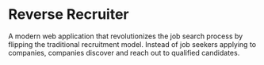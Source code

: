 # Reverse Recruiter

A modern web application that revolutionizes the job search process by flipping the traditional recruitment model. Instead of job seekers applying to companies, companies discover and reach out to qualified candidates.
